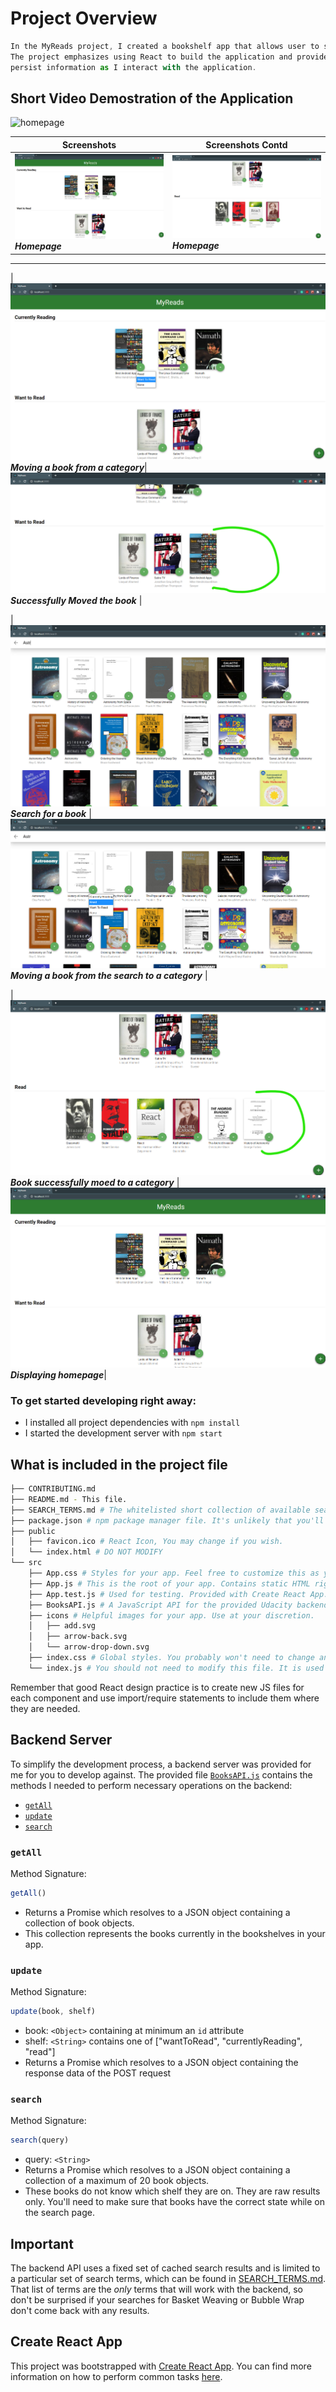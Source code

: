 # Project Overview

```js
In the MyReads project, I created a bookshelf app that allows user to select and categorize books you have read, are currently reading, or want to read. 
The project emphasizes using React to build the application and provides an API server and client library that I used to 
persist information as I interact with the application.
```

## Short Video Demostration of the Application

![homepage](https://bitbucket.org/ooa19a/book_library_application/src/master/asset/video_demostration.gif)

| **Screenshots**  | **Screenshots Contd**|
|------------|------------|
| [![Homepage](asset/homepage.png)](asset/homepage.png) _**Homepage**_ | [![Homepage](asset/homepage2.png)](asset/homepage2.png) _**Homepage**_ |

-------------------------------------------------------------------------------------------------

| [![movingAbook](asset/movingAbook.png)](asset/movingAbook.png) _**Moving a book from a category**_| [![movedAbook](asset/movedAbook.png)](asset/movedAbook.png) _**Successfully Moved the book**_ |

| [![searchBooks](asset/searchBooks.png)](asset/searchBooks.png) _**Search for a book**_ | [![movingFromSearch](asset/movingFromSearch.png)](asset/movingFromSearch.png) _**Moving a book from the search to a category**_ |

| [![searchbookmoved](asset/searchbookmoved.png)](asset/searchbookmoved.png) _**Book successfully moed to a category**_ | [![homepage](asset/homepage.png)](asset/homepage.png) _**Displaying homepage**_|

### To get started developing right away:

* I installed all project dependencies with `npm install`
* I started the development server with `npm start`

## What is included in the project file
```bash
├── CONTRIBUTING.md
├── README.md - This file.
├── SEARCH_TERMS.md # The whitelisted short collection of available search terms for you to use with your app.
├── package.json # npm package manager file. It's unlikely that you'll need to modify this.
├── public
│   ├── favicon.ico # React Icon, You may change if you wish.
│   └── index.html # DO NOT MODIFY
└── src
    ├── App.css # Styles for your app. Feel free to customize this as you desire.
    ├── App.js # This is the root of your app. Contains static HTML right now.
    ├── App.test.js # Used for testing. Provided with Create React App. Testing is encouraged, but not required.
    ├── BooksAPI.js # A JavaScript API for the provided Udacity backend. Instructions for the methods are below.
    ├── icons # Helpful images for your app. Use at your discretion.
    │   ├── add.svg
    │   ├── arrow-back.svg
    │   └── arrow-drop-down.svg
    ├── index.css # Global styles. You probably won't need to change anything here.
    └── index.js # You should not need to modify this file. It is used for DOM rendering only.
```

Remember that good React design practice is to create new JS files for each component and use import/require statements to include them where they are needed.

## Backend Server

To simplify the development process, a backend server was provided for me for you to develop against. The provided file [`BooksAPI.js`](src/BooksAPI.js) contains the methods I needed to perform necessary operations on the backend:

* [`getAll`](#getall)
* [`update`](#update)
* [`search`](#search)

### `getAll`

Method Signature:

```js
getAll()
```

* Returns a Promise which resolves to a JSON object containing a collection of book objects.
* This collection represents the books currently in the bookshelves in your app.

### `update`

Method Signature:

```js
update(book, shelf)
```

* book: `<Object>` containing at minimum an `id` attribute
* shelf: `<String>` contains one of ["wantToRead", "currentlyReading", "read"]  
* Returns a Promise which resolves to a JSON object containing the response data of the POST request

### `search`

Method Signature:

```js
search(query)
```

* query: `<String>`
* Returns a Promise which resolves to a JSON object containing a collection of a maximum of 20 book objects.
* These books do not know which shelf they are on. They are raw results only. You'll need to make sure that books have the correct state while on the search page.

## Important
The backend API uses a fixed set of cached search results and is limited to a particular set of search terms, which can be found in [SEARCH_TERMS.md](SEARCH_TERMS.md). That list of terms are the _only_ terms that will work with the backend, so don't be surprised if your searches for Basket Weaving or Bubble Wrap don't come back with any results.

## Create React App

This project was bootstrapped with [Create React App](https://github.com/facebookincubator/create-react-app). You can find more information on how to perform common tasks [here](https://github.com/facebookincubator/create-react-app/blob/master/packages/react-scripts/template/README.md).
